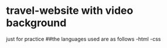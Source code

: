 # travel-website with video background
just for practice
##the languages used are as follows
-html
-css
